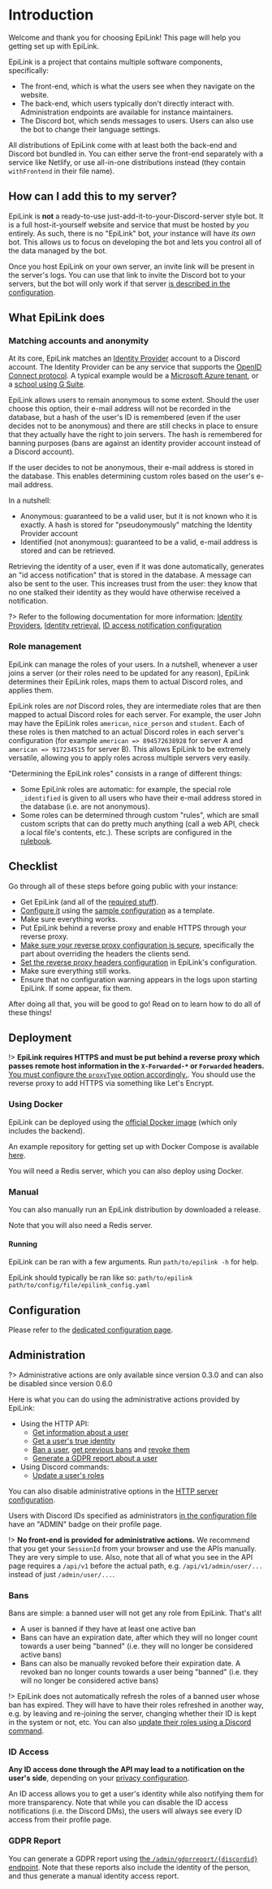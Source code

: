 # Introduction

Welcome and thank you for choosing EpiLink! This page will help you getting set up with EpiLink.

EpiLink is a project that contains multiple software components, specifically:

- The front-end, which is what the users see when they navigate on the website.
- The back-end, which users typically don't directly interact with. Administration endpoints are available for instance maintainers.
- The Discord bot, which sends messages to users. Users can also use the bot to change their language settings.

All distributions of EpiLink come with at least both the back-end and Discord bot bundled in. You can either serve the front-end separately with a service like Netlify, or use all-in-one distributions instead (they contain `withFrontend` in their file name).

## How can I add this to my server?

EpiLink is **not** a ready-to-use just-add-it-to-your-Discord-server style bot. It is a full host-it-yourself website and service that must be hosted by *you* entirely. As such, there is no "EpiLink" bot, *your* instance will have *its own* bot. This allows us to focus on developing the bot and lets you control all of the data managed by the bot.

Once you host EpiLink on your own server, an invite link will be present in the server's logs. You can use that link to invite the Discord bot to your servers, but the bot will only work if that server [is described in the configuration](Admin/Configuration.md#discord-server-configuration).

## What EpiLink does

### Matching accounts and anonymity

At its core, EpiLink matches an [Identity Provider](Admin/IdentityProviders.md) account to a Discord account. The Identity Provider can be any service that supports the [OpenID Connect protocol](https://openid.net/connect/). A typical example would be a [Microsoft Azure tenant](Admin/IdentityProviders.md#microsoft), or a [school using G Suite](Admin/IdentityProviders.md#google).

EpiLink allows users to remain anonymous to some extent. Should the user choose this option, their e-mail address will not be recorded in the database, but a hash of the user's ID is remembered (even if the user decides not to be anonymous) and there are still checks in place to ensure that they actually have the right to join servers. The hash is remembered for banning purposes (bans are against an identity provider account instead of a Discord account).

If the user decides to not be anonymous, their e-mail address is stored in the database. This enables determining custom roles based on the user's e-mail address.

In a nutshell:

- Anonymous: guaranteed to be a valid user, but it is not known who it is exactly. A hash is stored for "pseudonymously" matching the Identity Provider account
- Identified (not anonymous): guaranteed to be a valid, e-mail address is stored and can be retrieved.

Retrieving the identity of a user, even if it was done automatically, generates an "id access notification" that is stored in the database. A message can also be sent to the user. This increases trust from the user: they know that no one stalked their identity as they would have otherwise received a notification.

?> Refer to the following documentation for more information: [Identity Providers](Admin/IdentityProviders.md), [Identity retrieval](Admin/Api.md#post-useridentity), [ID access notification configuration](Admin/Configuration.md#privacy-configuration)

### Role management

EpiLink can manage the roles of your users. In a nutshell, whenever a user joins a server (or their roles need to be updated for any reason), EpiLink determines their EpiLink roles, maps them to actual Discord roles, and applies them.

EpiLink roles are *not* Discord roles, they are intermediate roles that are then mapped to actual Discord roles for each server. For example, the user John may have the EpiLink roles `american`, `nice_person` and `student`. Each of these roles is then matched to an actual Discord roles in each server's configuration (for example `american => 894572638928` for server A and `american => 917234515` for server B). This allows EpiLink to be extremely versatile, allowing you to apply roles across multiple servers very easily.

"Determining the EpiLink roles" consists in a range of different things:

- Some EpiLink roles are automatic: for example, the special role `_identified` is given to all users who have their e-mail address stored in the database (i.e. are not anonymous).
- Some roles can be determined through custom "rules", which are small custom scripts that can do pretty much anything (call a web API, check a local file's contents, etc.). These scripts are configured in the [rulebook](Admin/Rulebooks.md).

## Checklist

Go through all of these steps before going public with your instance:

- Get EpiLink (and all of the [required stuff](#deployment)).
- [Configure it](Admin/Configuration.md#configuration) using the [sample configuration](https://github.com/EpiLink/EpiLink/tree/master/bot/config/epilink_config.yaml) as a template.
- Make sure everything works.
- Put EpiLink behind a reverse proxy and enable HTTPS through your reverse proxy.
- [Make sure your reverse proxy configuration is secure](https://docs.zoroark.guru/#/ktor-rate-limit/usage?id=reverse-proxies-and-ip-address-spoofing), specifically the part about overriding the headers the clients send.
- [Set the reverse proxy headers configuration](#http-server-settings) in EpiLink's configuration.
- Make sure everything still works.
- Ensure that no configuration warning appears in the logs upon starting EpiLink. If some appear, fix them.

After doing all that, you will be good to go! Read on to learn how to do all of these things!

## Deployment

!> **EpiLink requires HTTPS and must be put behind a reverse proxy which passes remote host information in the `X-Forwarded-*` or `Forwarded` headers.** [You must configure the `proxyType` option accordingly.](Admin/Configuration#http-server-settings). You should use the reverse proxy to add HTTPS via something like Let's Encrypt.

### Using Docker

EpiLink can be deployed using the [official Docker image](https://hub.docker.com/r/litarvan/epilink) (which only includes the backend).

An example repository for getting set up with Docker Compose is available [here](https://github.com/EpiLink/docker).

You will need a Redis server, which you can also deploy using Docker.

### Manual

You can also manually run an EpiLink distribution by downloaded a release.

Note that you will also need a Redis server.

#### Running

EpiLink can be ran with a few arguments. Run `path/to/epilink -h` for help.

EpiLink should typically be ran like so: `path/to/epilink path/to/config/file/epilink_config.yaml`

## Configuration

Please refer to the [dedicated configuration page](Admin/Configuration.md).

## Administration

?> Administrative actions are only available since version 0.3.0 and can also be disabled since version 0.6.0

Here is what you can do using the administrative actions provided by EpiLink:

- Using the HTTP API:
    - [Get information about a user](Admin/Api.md#get-adminuseruserid)
    - [Get a user's true identity](Admin/Api.md#post-adminidrequest)
    - [Ban a user](Admin/Api.md#post-adminbanidpidhash), [get previous bans](Admin/Api.md#get-adminbanidpidhash) and [revoke them](Admin/Api.md#post-adminbanidpidhashbanidrevoke)
    - [Generate a GDPR report about a user](Admin/Api.md#post-admingdprreporttargetid)
- Using Discord commands:
    - [Update a user's roles](Admin/DiscordCommands.md#update)

You can also disable administrative options in the [HTTP server configuration](Admin/Configuration.md#http-server-settings).

Users with Discord IDs specified as administrators [in the configuration file](Admin/Configuration.md#general-settings) have an "ADMIN" badge on their profile page.

!> **No front-end is provided for administrative actions.** We recommend that you get your `SessionId` from your browser and use the APIs manually. They are very simple to use. Also, note that all of what you see in the API page requires a `/api/v1` before the actual path, e.g. `/api/v1/admin/user/...` instead of just `/admin/user/...`.

### Bans

Bans are simple: a banned user will not get any role from EpiLink. That's all!

- A user is banned if they have at least one active ban
- Bans can have an expiration date, after which they will no longer count towards a user being "banned" (i.e. they will no longer be considered active bans)
- Bans can also be manually revoked before their expiration date. A revoked ban no longer counts towards a user being "banned" (i.e. they will no longer be considered active bans)

!> EpiLink does not automatically refresh the roles of a banned user whose ban has expired. They will have to have their roles refreshed in another way, e.g. by leaving and re-joining the server, changing whether their ID is kept in the system or not, etc. You can also [update their roles using a Discord command](Admin/DiscordCommands.md#update).

### ID Access

**Any ID access done through the API may lead to a notification on the user's side**, depending on your [privacy configuration](#privacy-configuration).

An ID access allows you to get a user's identity while also notifying them for more transparency. Note that while you can disable the ID access notifications (i.e. the Discord DMs), the users will always see every ID access from their profile page.

### GDPR Report

You can generate a GDPR report using [the `/admin/gdprreport/{discordid}` endpoint](Admin/Api.md#post-admingdprreporttargetid). Note that these reports also include the identity of the person, and thus generate a manual identity access report.
